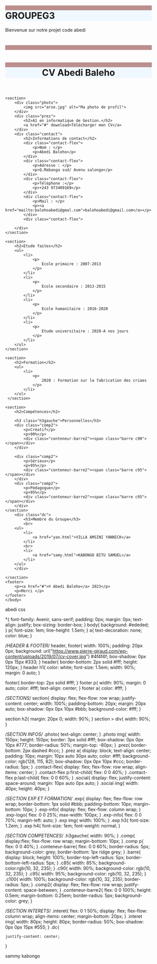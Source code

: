# GROUPEG3
Bienvenue sur notre projet
code abedi
<!DOCTYPE html>
<html>
    <head>
        <meta http-equiv="content-type" content="text/html; charset=utf-8" />
        <title>Abedi baleho</title>
        <meta charset="utf-8">
        <link rel="stylesheet" href="cv2.css" title="" type="" />
    </head>
    <body>
        <h1 class="nom"></h1>
    <header>
        <h1>CV Abedi Baleho</h1>
    </header>
    
    <section>
        <div class="photo">
            <img src="arse.jpg" alt="Ma photo de profil">
        </div>
        <div class="prez">
            <h2>A1 en informatique de Gestion.</h2>
            <a href="#" download>Télécharger mon CV</a>
        </div>
        <div class="contact">
            <h2>Informations de contact</h2>
            <div class="contact-flex">
                <p>Nom : </p>
                <p>Abedi Baleho</p>
            </div>
            <div class="contact-flex">
                <p>Adresse : </p>
                <p>Q.Mabanga sud/ Avenu salongo</p>
            </div>
            <div class="contact-flex">
                <p>Téléphone :</p>
                <p>+243 973409169</p>
            </div>
            <div class="contact-flex">
                <p>Mail : </p>
                <p><a href="mailto:balehoabedi@gmal.com">balehoabedi@gmail.com</a></p>
            </div>
            <div class="contact-flex">

        </div>
    </section>
    
    <section>
        <h2>Etude faites</h2>
        <ul>
            <li>
                <p>
                    Ecole primaire : 2007-2013
                </p>
            </li>
            <li>
                <p>
                    Ecole secondaire : 2013-2015
                </p>
            </li>
            <li>
                <p>
                    Ecole humanitaire : 2016-2020
                </p>
            </li>
            <li>
                <p>
                    Etude universitaire : 2020-A nos jours 
                </p>
            </li>
        </ul>
    </section>
    
    <section>
        <h2>Formation</h2>
        <ul>
            <li>
                <p>
                    2020 : Formation sur la fabrication des criaes
                </p>
            </li>
        </ul>
     </section>
    
    <section>
        <h2>Compétences</h2>

        <h3 class="h3gauche">Personnelles</h3>
        <div class="comp2">
            <p>Créatif</p>
            <p>90%</p>
            <div class="conteneur-barre2"><span class="barre c90"></span></div>
        </div>
        
        <div class="comp2">
            <p>Sérieux</p>
            <p>95%</p>
            <div class="conteneur-barre2"><span class="barre c95"></span></div>
        </div>
        <div class="comp2">
            <p>Pédagogue</p>
            <p>95%</p>
            <div class="conteneur-barre2"><span class="barre c95"></span></div>
        </div>
    </section>
        <div class="dc">
            <h3>Membre du Groupe</h3>
            <br>
        <ul>
            <li>
                <a href="yan.html">VILLA AMSINI YANNICK</a>
            </li>
            <br>
            <li>
                <a href="samy.html">KABONGO BITU SAMUEL</a>
            </li>
        </ul>
        </div>
        
    </section>
    <footer>
        <p><a href="#">© Abedi Baleho</a> 2023</p>
        <p>Merci </p>
    </footer>
    </body>
</html>


abedi css


*{
    font-family: Avenir, sans-serif;
    padding: 0px;
    margin: 0px;
    text-align: justify;
    box-sizing: border-box;
}
body{
    background: #ededed;
}
p{
    font-size: 1em;
    line-height: 1.5em;
}
a{
    text-decoration: none;
    color: blue;
}

/*HEADER & FOOTER*/
header, footer{
    width: 100%;
    padding: 20px 0px;
    background: url("https://www.pierre-giraud.com/wp-content/uploads/2019/07/cv-cover.jpg") #4f4f4f;
    box-shadow: 0px 0px 15px #333;
}
header{
    border-bottom: 2px solid #fff;
    height: 120px;
}
header h1{
    color: white;
    font-size: 1.5em;
    width: 90%;
    margin: 0 auto;
}

footer{
    border-top: 2px solid #fff;
}
footer p{
    width: 90%;
    margin: 0 auto;
    color: #fff;
    text-align: center;
}
footer a{
    color: #fff;
}

/*SECTIONS*/
section{
    display: flex; 
    flex-flow: row wrap;
    justify-content: center;
    width: 100%;
    padding-bottom: 20px;
    margin: 20px auto;
    box-shadow: 0px 0px 10px #bbb;
    background-color: #fff;
}

section h2{
    margin: 20px 0;
    width: 90%;
}
section > div{
    width: 90%;
}

/*SECTION INFOS*/
.photo{
    text-align: center;
}
.photo img{
    width: 150px;
    height: 150px;
    border: 3px solid #fff;
    box-shadow: 0px 0px 10px #777;
    border-radius: 50%;
    margin-top: -80px;
}
.prez{
    border-bottom: 2px dashed #ccc;
}
.prez a{
    display: block;
    text-align: center;
    padding: 10px;
    margin: 10px auto 30px auto;
    color: #fff;
    background-color: rgb(128, 115, 82);
    box-shadow: 0px 0px 10px #ccc;
    border-radius: 5px;
}
.contact-flex{
    display: flex;
    flex-flow: row wrap;
    align-items: center;
}
.contact-flex p:first-child{
    flex: 0 0 40%;
}
.contact-flex p:last-child{
    flex: 0 0 60%;
}
.social{
    display: flex;
    justify-content: space-around;
    margin: 10px auto 0px auto;
}
.social img{
    width: 40px;
    height: 40px;
}

/*SECTION EXP ET FORMATION*/
.exp{
    display: flex;
    flex-flow: row wrap;
    border-bottom: 1px solid #bbb;
    padding-bottom: 10px;
    margin-bottom: 10px;
}
.exp-info{
    display: flex;
    flex-flow: column wrap;
}
.exp-logo{
    flex: 0 0 25%;
    max-width: 100px;
}
.exp-info{
    flex: 0 0 70%;
    margin-left: auto;
}
.exp img{
    width: 100%;
}
.exp h3{
    font-size:  1.2em;
}
.exp h4{
    font-size:  1em;
    font-weight: normal;
}

/*SECTION COMPETENCES*/
.h3gauche{
    width: 90%;
}
.comp{
    display:flex;
    flex-flow: row wrap;
    margin-bottom: 10px;
}
.comp p{
    flex: 0 0 40%;
}
.conteneur-barre{
    flex: 0 0 60%;
    border-radius: 5px;
    background-color: grey;
    border-bottom: 1px ridge grey;
}
.barre{
    display: block;
    height: 100%;
    border-top-left-radius: 5px;
    border-bottom-left-radius: 5px;
}
.c85{
    width: 85%;
    background-color:rgb(10, 32, 235);
}
.c90{
    width: 90%;
    background-color: rgb(10, 32, 235);
}
.c95{
    width: 95%;
    background-color: rgb(10, 32, 235);
}
.c100{
    width: 100%;
    background-color: rgb(10, 32, 235);
    border-radius: 5px;
}
.comp2{
    display: flex;
    flex-flow: row wrap;
    justify-content: space-between;
}
.conteneur-barre2{
    flex: 0 0 100%;
    height: 0.5em;
    margin-bottom: 0.25em;
    border-radius: 5px;
    background-color: grey;
}

/*SECTION INTERETS*/
.interet{
    flex: 0 1 50%;
    display: flex;
    flex-flow: column wrap;
    align-items: center;
    margin-bottom: 20px;
}
.interet img{
    width: 80px;
    height: 80px;
    border-radius: 50%;
    box-shadow: 0px 0px 15px #555;
}
.dc{

    justify-content: center;
}



sammy kabongo

<!DOCTYPE html>
<html lang="en">
<head>
    <meta charset="UTF-8">
    <meta http-equiv="X-UA-Compatible" content="IE=edge">
    <meta name="viewport" content="width=device-width, initial-scale=1.0">
    <title>Document</title>
    <style>
        body{
            margin-left: 200px;
            margin-right: 200px;

        }
        table,td{
            border: 1px solid rgb(70, 69, 69);
            border-collapse: collapse;
            text-align: center;
        }
        img{
            width: 100px;
            height: 200px;
        }
        .entete{
            border-top: 15 solid rgb(20, 19, 19);
            border-bottom: 15px solid rgb(20, 19, 19);
            background-color: rgb(213, 210, 230);
            height: 250px;
        }
        .info{
            text-align: center;
            display: inline-block;
            width: 40%;
        }
        .adresse{
            padding-top: 150px;
            float: right;
            width: 30%;

        }
        h1{
            border-top: 15px solid rgb(20, 19, 19);
            background-color: rgb(116, 86, 150);
        }
        li img{
            width: 16px;
            height: 16px;
            margin-right: 8px;
        }
        ul li{
            list-style-type: none;
        }
        .adresse img{
            width: 16px;
            height: 16px;
            margin-left: 8px;
        }
        img{
            float: left;
            width: 30%;
        }
    </style>
</head>
<body>
    <div class="entete">
        <div class="image">
            <img src="kabo.jpg" alt="image auteur">
        </div>
        <div class="info">
            <h2>KABONGO BITU</h2>
            <p>25 ans</p>
            <p>Ingenieur en informatique</p>
        </div>
        <div class="adresse">
            <address>
                <p>Nord kivu /ville Goma</p>
                <p>Tel : +243 979668681</p>
                <p>Email : <a href="mailto:kabongobitua@gmail.com">kabongobitua@gmail.com</a></p> 
               
            </address>
        </div>
    </div>
    <h1>Formation</h1>
    <ul>
        <li>
            Photoshop
        </li>
        <li>
            Anglais
        </li>
        <li>Velo</li>
    </ul>
    <h1>Experience</h1>
    <ul>
        <li>
            DG d'une entreprise
        </li>
    </ul>
    <h1>Competences Informatique</h1>
    <ul>
        <li>Photoshop</li>
        <li>Programmation</li>
    </ul>

    <h1>Langues</h1>
    <ul>
        <li>Anglais</li>
        <li>Francais</li>
        <li>Italien</li>
    </ul>
</body>
</html>


amsini

<!DOCTYPE html>
<html lang="en">
<head>
    <meta charset="UTF-8">
    <meta http-equiv="X-UA-Compatible" content="IE=edge">
    <meta name="viewport" content="width=device-width, initial-scale=1.0">
    <title>Document</title>
    <style>
        body{
            margin-left: 200px;
            margin-right: 200px;

        }
        table,td{
            border: 1px solid black;
            border-collapse: collapse;
            text-align: center;
        }
        img{
            width: 100px;
            height: 200px;
        }
        .entete{
            border-top: 15 solid rosybrown;
            border-bottom: 15px solid rosybrown;
            background-color: aliceblue;
            height: 250px;
        }
        .info{
            text-align: center;
            display: inline-block;
            width: 40%;
        }
        .adresse{
            padding-top: 150px;
            float: right;
            width: 30%;

        }
        h1{
            border-top: 15px solid rosybrown;
            background-color: aliceblue;
        }
        li img{
            width: 16px;
            height: 16px;
            margin-right: 8px;
        }
        ul li{
            list-style-type: none;
        }
        .adresse img{
            width: 16px;
            height: 16px;
            margin-left: 8px;
        }
        img{
            float: left;
            width: 30%;
        }
    </style>
</head>
<body>
    <div class="entete">
        <div class="image">
            <img src="yani.jpg" alt="">
        </div>
        <div class="info">
            <h2>VILLA AMSINI</h2>
            <p>21 ans</p>
            <p>Web Master</p>
        </div>
        <div class="adresse">
            <address>
                <p>Nord kivu / Goma</p> <br>
                numero : 36 <br>
                <p>Tel : +243 990876521</p>
                <p><Email : <a href="mailto:yannicvilla@gmail.com">yannicvilla@gmail.com</a></p> <br>

            </address>
        </div>
    </div>
    <h1>Formation</h1>
    <ul>
        <li>

        </li>
        <li>

        </li>
        <li></li>
    </ul>
    <h1>Experience</h1>
    <table>
        <tr>
            <td>2017</td>
            <td>hts</td>
            <td>stage, 2mois</td>
        </tr>
        <tr>
            <td></td>
            <td colspan="3">conception d'un site web</td>
        </tr>
        <tr>
            <td>2017</td>
            <td>hts</td>
            <td>stage, 2mois</td>
        </tr>
        <tr>
            <td></td>
            <td colspan="3">conception d'un site web</td>
        </tr>
    </table>

    <h1>Competences Informatique</h1>
    <ul>
        <li>Photoshop</li>
        <li>Programmation</li>
    </ul>

    <h1>Langues</h1>
    <ul>
        <li>Anglais</li>
        <li>Francais</li>
        <li>Italien</li>
    </ul>
</body>
</html>
